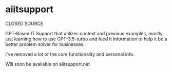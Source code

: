# aiitsupport
CLOSED SOURCE

GPT-Based IT Support that utilizes context and previous examples, mostly just learning how to use GPT-3.5-turbo and feed it information to help it be a better problem solver for businesses.
 
 I've removed a lot of the core functionality and personal info.
 
 Will soon be available on aiitsupport.net
